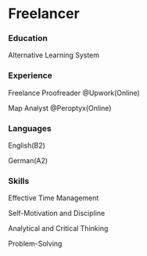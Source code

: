 # Freelancer

### Education
Alternative Learning System

### Experience
 Freelance Proofreader @Upwork(Online)
 
 Map Analyst @Peroptyx(Online)

### Languages
English(B2)

German(A2)

### Skills
Effective Time Management

Self-Motivation and Discipline

Analytical and Critical Thinking

Problem-Solving
